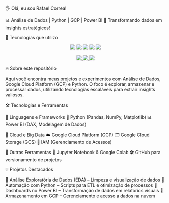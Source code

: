 🖐️ Olá, eu sou Rafael Correa!

📊 Análise de Dados | Python | GCP | Power BI
🎯 Transformando dados em insights estratégicos!

🚀 Tecnologias que utilizo

<p align="center">
  <img src="https://img.shields.io/badge/Python-3776AB?style=for-the-badge&logo=python&logoColor=white">
  <img src="https://img.shields.io/badge/Pandas-150458?style=for-the-badge&logo=pandas&logoColor=white">
  <img src="https://img.shields.io/badge/Google_Cloud-4285F4?style=for-the-badge&logo=googlecloud&logoColor=white">
  <img src="https://img.shields.io/badge/Power_BI-F2C811?style=for-the-badge&logo=powerbi&logoColor=black">
  <img src="https://img.shields.io/badge/GitHub-181717?style=for-the-badge&logo=github&logoColor=white">
</p>

<p align="center">
  <a href="https://www.linkedin.com/in/rafael-correa-66407a31b/" target="_blank">
    <img src="https://img.shields.io/badge/LinkedIn-0077B5?style=for-the-badge&logo=linkedin&logoColor=white">
  </a>
  <a href="mailto:rafael.correa90@gmail.com">
    <img src="https://img.shields.io/badge/Gmail-D14836?style=for-the-badge&logo=gmail&logoColor=white">
  </a>
  <a href="https://github.com/seuusuario" target="_blank">
    <img src="https://img.shields.io/badge/GitHub-181717?style=for-the-badge&logo=github&logoColor=white">
  </a>
</p>


🔥 Sobre este repositório

Aqui você encontra meus projetos e experimentos com Análise de Dados, Google Cloud Platform (GCP) e Python. O foco é explorar, armazenar e processar dados, utilizando tecnologias escaláveis para extrair insights valiosos.

🛠 Tecnologias e Ferramentas

📌 Linguagens e Frameworks
🐍 Python (Pandas, NumPy, Matplotlib)
📊 Power BI (DAX, Modelagem de Dados)

📌 Cloud e Big Data
☁️ Google Cloud Platform (GCP)
🗂️ Google Cloud Storage (GCS)
🔄 IAM (Gerenciamento de Acessos)

📌 Outras Ferramentas
📝 Jupyter Notebook & Google Colab
🛠️ GitHub para versionamento de projetos


💡 Projetos Destacados

🔹 Análise Exploratória de Dados (EDA) – Limpeza e visualização de dados
🔹 Automação com Python – Scripts para ETL e otimização de processos
🔹 Dashboards no Power BI – Transformação de dados em relatórios visuais
🔹 Armazenamento em GCP – Gerenciamento e acesso a dados na nuvem

